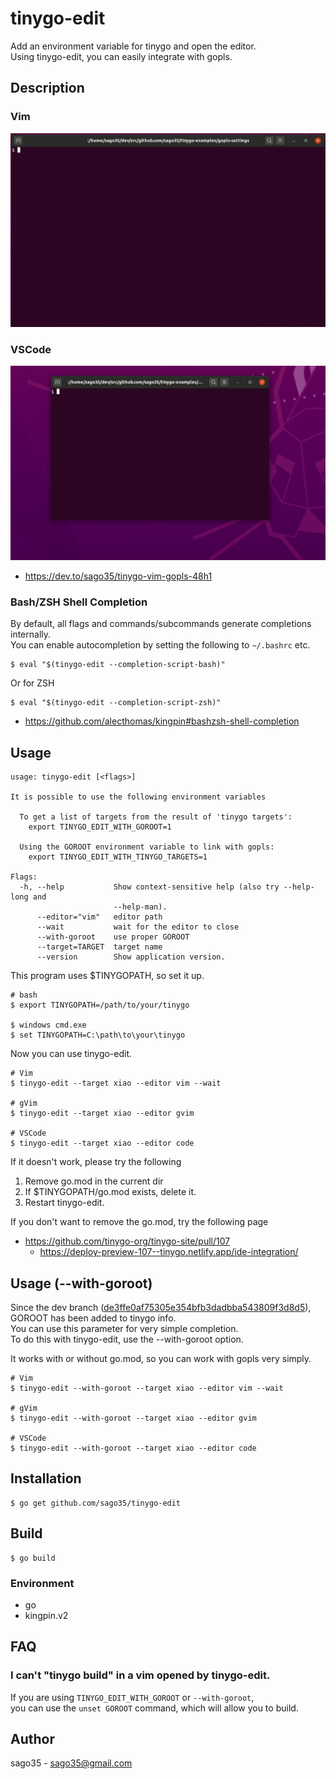 # tinygo-edit

Add an environment variable for tinygo and open the editor.  
Using tinygo-edit, you can easily integrate with gopls.  

## Description

### Vim

![tinygo-edit-with-vim](tinygo-edit-with-vim.gif)

### VSCode

![tinygo-edit-with-code](tinygo-edit-with-code.gif)

* https://dev.to/sago35/tinygo-vim-gopls-48h1

### Bash/ZSH Shell Completion

By default, all flags and commands/subcommands generate completions internally.  
You can enable autocompletion by setting the following to `~/.bashrc` etc.  

```
$ eval "$(tinygo-edit --completion-script-bash)"
```

Or for ZSH

```
$ eval "$(tinygo-edit --completion-script-zsh)"
```

* https://github.com/alecthomas/kingpin#bashzsh-shell-completion

## Usage

```
usage: tinygo-edit [<flags>]

It is possible to use the following environment variables

  To get a list of targets from the result of 'tinygo targets':
    export TINYGO_EDIT_WITH_GOROOT=1

  Using the GOROOT environment variable to link with gopls:
    export TINYGO_EDIT_WITH_TINYGO_TARGETS=1

Flags:
  -h, --help           Show context-sensitive help (also try --help-long and
                       --help-man).
      --editor="vim"   editor path
      --wait           wait for the editor to close
      --with-goroot    use proper GOROOT
      --target=TARGET  target name
      --version        Show application version.
```

This program uses $TINYGOPATH, so set it up.  

```
# bash
$ export TINYGOPATH=/path/to/your/tinygo

$ windows cmd.exe
$ set TINYGOPATH=C:\path\to\your\tinygo
```

Now you can use tinygo-edit.

```
# Vim
$ tinygo-edit --target xiao --editor vim --wait

# gVim
$ tinygo-edit --target xiao --editor gvim

# VSCode
$ tinygo-edit --target xiao --editor code
```

If it doesn't work, please try the following  

1. Remove go.mod in the current dir
2. If $TINYGOPATH/go.mod exists, delete it.
3. Restart tinygo-edit.

If you don't want to remove the go.mod, try the following page  

* https://github.com/tinygo-org/tinygo-site/pull/107
  * https://deploy-preview-107--tinygo.netlify.app/ide-integration/

## Usage (--with-goroot)

Since the dev branch ([de3ffe0af75305e354bfb3dadbba543809f3d8d5](https://github.com/tinygo-org/tinygo/tree/de3ffe0af75305e354bfb3dadbba543809f3d8d5)), GOROOT has been added to tinygo info.  
You can use this parameter for very simple completion.  
To do this with tinygo-edit, use the --with-goroot option.  

It works with or without go.mod, so you can work with gopls very simply.  

```
# Vim
$ tinygo-edit --with-goroot --target xiao --editor vim --wait

# gVim
$ tinygo-edit --with-goroot --target xiao --editor gvim

# VSCode
$ tinygo-edit --with-goroot --target xiao --editor code
```


## Installation

```
$ go get github.com/sago35/tinygo-edit
```

## Build

```
$ go build
```

### Environment

* go
* kingpin.v2

## FAQ

### I can't "tinygo build" in a vim opened by tinygo-edit.

If you are using `TINYGO_EDIT_WITH_GOROOT` or `--with-goroot`,  
you can use the `unset GOROOT` command, which will allow you to build.

## Author

sago35 - <sago35@gmail.com>
